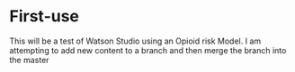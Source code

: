 # First-use
This will be a test of Watson Studio using an Opioid risk Model.
I am attempting to add new content to a branch and then merge the branch into the master
